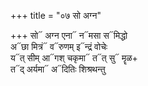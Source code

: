 +++
title = "०७ सो अग्न"

+++
सो᳓ अग्न एना᳓ न᳓मसा स᳓मिद्धो  
अ᳓छा मित्रं᳓ व᳓रुणम् इ᳓न्द्रं वोचेः  
य᳓त् सीम् आ᳓गश् चकृमा᳓ त᳓त् सु᳓ मॄळ+  
त᳓द् अर्यमा᳓ अ᳓दितिः शिश्रथन्तु